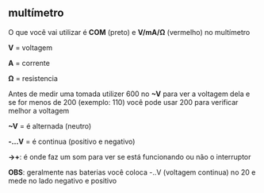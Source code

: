 ## multímetro

O que você vai utilizar é **COM** (preto) e **V/mA/Ω** (vermelho) no multímetro

**V** = voltagem

**A** = corrente

**Ω** = resistencia

Antes de medir uma tomada utilizer 600 no **~V** para ver a voltagem dela e se for menos de 200 (exemplo: 110) você pode usar 200 para verificar melhor a voltagem

**~V** = é alternada (neutro)
   
**-...V** = é continua (positivo e negativo)

**->+**: é onde faz um som para ver se está funcionando ou não o interruptor

**OBS**: geralmente nas baterias você coloca -..V (voltagem continua) no 20 e mede no lado negativo e positivo
